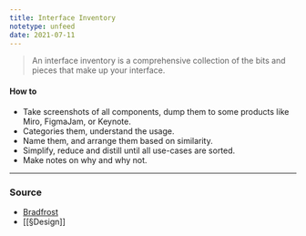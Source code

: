 ```yaml
---
title: Interface Inventory
notetype: unfeed
date: 2021-07-11
---
```


> An interface inventory is a comprehensive collection of the bits and pieces that make up your interface.

#### How to
- Take screenshots of all components, dump them to some products like Miro, FigmaJam, or Keynote. 
- Categories them, understand the usage. 
- Name them, and arrange them based on similarity. 
- Simplify, reduce and distill until all use-cases are sorted. 
- Make notes on why and why not.



--- 

### Source
- [Bradfrost](https://bradfrost.com/blog/post/interface-inventory/)
- [[§Design]]